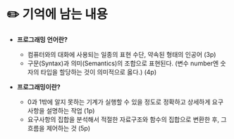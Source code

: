 # ✏️ 기억에 남는 내용
- **프로그래밍 언어란?**
  + 컴퓨터와의 대화에 사용되는 일종의 표현 수단, 약속된 형태의 인공어 (3p)
  + 구문(Syntax)과 의미(Semantics)의 조합으로 표현된다. (변수 number엔 숫자의 타입을 할당하는 것이 의미적으로 옳다.) (4p)
  
- **프로그래밍이란?**
  + 0과 1밖에 알지 못하는 기계가 실행할 수 있을 정도로 정확하고 상세하게 요구사항을 설명하는 작업 (1p)
  + 요구사항의 집합을 분석해서 적절한 자료구조와 함수의 집합으로 변환한 후, 그 흐름을 제어하는 것 (5p)